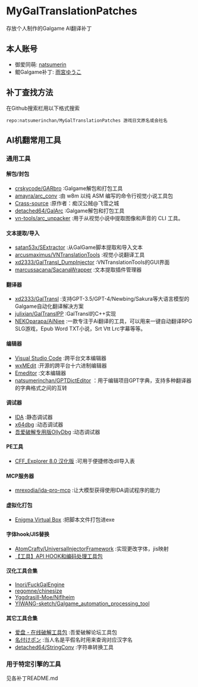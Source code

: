 # MyGalTranslationPatches

存放个人制作的Galgame AI翻译补丁

## 本人账号

- 御爱同萌: [natsumerin](https://www.ai2.moe/profile/13275-natsumerin/)
- 鲲Galgame补丁: [雨宮ゆうこ](https://www.moyu.moe/user/47/resource)

## 补丁查找方法

在Github搜索栏用以下格式搜索

`repo:natsumerinchan/MyGalTranslationPatches 游戏日文原名或会社名`

## AI机翻常用工具

### 通用工具

#### 解包/封包

- [crskycode/GARbro](https://github.com/crskycode/GARbro) :Galgame解包和打包工具
- [amayra/arc_conv](https://github.com/amayra/arc_conv.git) :由 w8m 以纯 ASM 编写的命令行视觉小说工具包
- [Crass-source](https://github.com/shangjiaxuan/Crass-source.git) :原作者：痴汉公贼@飞雪之城
- [detached64/GalArc](https://github.com/detached64/GalArc.git) :Galgame解包和打包工具
- [vn-tools/arc_unpacker](https://github.com/vn-tools/arc_unpacker.git) :用于从视觉小说中提取图像和声音的 CLI 工具。

#### 文本提取/导入

- [satan53x/SExtractor](https://github.com/satan53x/SExtractor.git) :从GalGame脚本提取和导入文本
- [arcusmaximus/VNTranslationTools](https://github.com/arcusmaximus/VNTranslationTools.git) :视觉小说翻译工具
- [xd2333/GalTransl_DumpInjector](https://github.com/xd2333/GalTransl_DumpInjector.git) :VNTranslationTools的GUI界面
- [marcussacana/SacanaWrapper](https://github.com/marcussacana/SacanaWrapper.git) :文本提取插件管理器

#### 翻译器

- [xd2333/GalTransl](https://github.com/GalTransl/GalTransl.git) :支持GPT-3.5/GPT-4/Newbing/Sakura等大语言模型的Galgame自动化翻译解决方案
- [julixian/GalTranslPP](https://github.com/julixian/GalTranslPP.git) :GalTransl的C++实现
- [NEKOparapa/AiNiee](https://github.com/NEKOparapa/AiNiee.git) :一款专注于Ai翻译的工具，可以用来一键自动翻译RPG SLG游戏，Epub Word TXT小说，Srt Vtt Lrc字幕等等。

#### 编辑器

- [Visual Studio Code](https://code.visualstudio.com/) :跨平台文本编辑器
- [wxMEdit](https://wxmedit.github.io/zh_CN/) :开源的跨平台十六进制编辑器
- [Emeditor](https://zh-cn.emeditor.com/) :文本编辑器
- [natsumerinchan/GPTDictEditor](https://github.com/natsumerinchan/GPTDictEditor.git) ：用于编辑项目GPT字典，支持多种翻译器的字典格式之间的互转

#### 调试器

- [IDA](https://hex-rays.com/ida-free) :静态调试器
- [x64dbg](https://x64dbg.com/) :动态调试器
- [吾爱破解专用版OllyDbg](https://down.52pojie.cn/Tools/Debuggers/) :动态调试器

#### PE工具

- [CFF_Explorer 8.0 汉化版](https://bbs.kanxue.com/thread-158547-1.htm) :可用于便捷修改dll导入表

#### MCP服务器

- [mrexodia/ida-pro-mcp](https://github.com/mrexodia/ida-pro-mcp.git) :让大模型获得使用IDA调试程序的能力

#### 虚拟化打包

- [Enigma Virtual Box](https://enigmaprotector.com/assets/files/enigmavb.exe) :把脚本文件打包进exe

#### 字体hook/JIS替换

- [AtomCrafty/UniversalInjectorFramework](https://github.com/AtomCrafty/UniversalInjectorFramework.git) :实现更改字体，jis映射
- [【工具】API HOOK和编码处理工具包](https://www.ai2.moe/topic/29225-【工具】api-hook和编码处理工具包)

#### 汉化工具合集

- [Inori/FuckGalEngine](https://github.com/Inori/FuckGalEngine.git)
- [regomne/chinesize](https://github.com/regomne/chinesize.git)
- [Yggdrasill-Moe/Niflheim](https://github.com/Yggdrasill-Moe/Niflheim.git)
- [YIWANG-sketch/Galgame_automation_processing_tool](https://github.com/YIWANG-sketch/Galgame_automation_processing_tool.git)

#### 其它工具合集

- [爱盘 - 在线破解工具包](https://down.52pojie.cn/) :吾爱破解论坛工具包
- [名付けポン](https://pon-navi.net/nazuke/) :当人名是平假名时用来查询对应汉字名
- [detached64/StringConv](https://github.com/detached64/StringConv.git) :字符串转换工具

### 用于特定引擎的工具

见各补丁README.md
